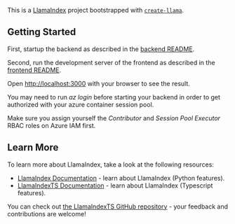 This is a [LlamaIndex](https://www.llamaindex.ai/) project bootstrapped with [`create-llama`](https://github.com/run-llama/LlamaIndexTS/tree/main/packages/create-llama).

## Getting Started

First, startup the backend as described in the [backend README](./backend/README.md).

Second, run the development server of the frontend as described in the [frontend README](./frontend/README.md).

Open [http://localhost:3000](http://localhost:3000) with your browser to see the result.

You may need to run _az login_ before starting your backend in order to get authorized with your azure container session pool. 

Make sure you assign yourself the _Contributor_ and _Session Pool Executor_ RBAC roles on Azure IAM first.

## Learn More

To learn more about LlamaIndex, take a look at the following resources:

- [LlamaIndex Documentation](https://docs.llamaindex.ai) - learn about LlamaIndex (Python features).
- [LlamaIndexTS Documentation](https://ts.llamaindex.ai) - learn about LlamaIndex (Typescript features).

You can check out [the LlamaIndexTS GitHub repository](https://github.com/run-llama/LlamaIndexTS) - your feedback and contributions are welcome!
